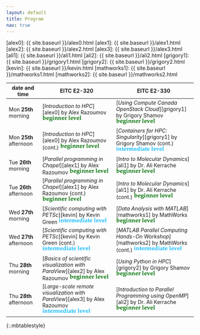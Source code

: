 ```yaml
---
layout: default
title: Program
nav: true
---
```


[alex0]: {{ site.baseurl }}/alex0.html
[alex1]: {{ site.baseurl }}/alex1.html
[alex2]: {{ site.baseurl }}/alex2.html
[alex3]: {{ site.baseurl }}/alex3.html
[ali1]: {{ site.baseurl }}/ali1.html
[ali2]: {{ site.baseurl }}/ali2.html
[grigory1]: {{ site.baseurl }}/grigory1.html
[grigory2]: {{ site.baseurl }}/grigory2.html
[kevin]: {{ site.baseurl }}/kevin.html
[mathworks1]: {{ site.baseurl }}/mathworks1.html
[mathworks2]: {{ site.baseurl }}/mathworks2.html

| date and time | EITC E2-320 | EITC E2-330 |
| ------------- | --------------- | ----------------- |
| Mon **25th** morning | [*Introduction to HPC*][alex0] by Alex Razoumov ![beginner](beginner.png) | [*Using Compute Canada OpenStack Cloud*][grigory1] by Grigory Shamov ![beginner](beginner.png) |
| Mon **25th** afternoon | [*Introduction to HPC*][alex0] by Alex Razoumov (cont.) ![beginner](beginner.png) | [*Containers for HPC: Singularity*][grigory1] by Grigory Shamov (cont.) ![intermediate](intermediate.png) |
| Tue **26th** morning | [*Parallel programming in Chapel*][alex1] by Alex Razoumov ![beginner](beginner.png) | [*Intro to Molecular Dynamics*][ali1] by Dr. Ali Kerrache ![beginner](beginner.png) |
| Tue **26th** afternoon | [*Parallel programming in Chapel*][alex1] by Alex Razoumov (cont.) ![beginner](beginner.png) | [*Intro to Molecular Dynamics*][ali1] by Dr. Ali Kerrache (cont.) ![beginner](beginner.png) |
| Wed **27th** morning | [*Scientific computing with PETSc*][kevin] by Kevin Green ![intermediate](intermediate.png) | [*Data Analysis with MATLAB*][mathworks1] by MathWorks ![beginner](beginner.png) |
| Wed **27th** afternoon | [*Scientific computing with PETSc*][kevin] by Kevin Green (cont.) ![intermediate](intermediate.png) | [*MATLAB Parallel Computing Hands-On Workshop*][mathworks2] by MathWorks (cont.) ![intermediate](intermediate.png) |
| Thu **28th** morning | [*Basics of scientific visualization with ParaView*][alex2] by Alex Razoumov ![beginner](beginner.png) | [*Using  Python in HPC*][grigory2] by Grigory Shamov ![beginner](beginner.png) |
| Thu **28th** afternoon | [*Large-scale remote visualization with ParaView*][alex3] by Alex Razoumov ![intermediate](intermediate.png) | [*Introduction to Parallel Programming using OpenMP*][ali2] by Dr. Ali Kerrache ![beginner](beginner.png) |
{:.mbtablestyle}

&nbsp;
